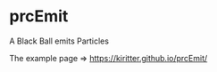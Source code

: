 prcEmit
=======

A Black Ball emits Particles

The example page => https://kiritter.github.io/prcEmit/
